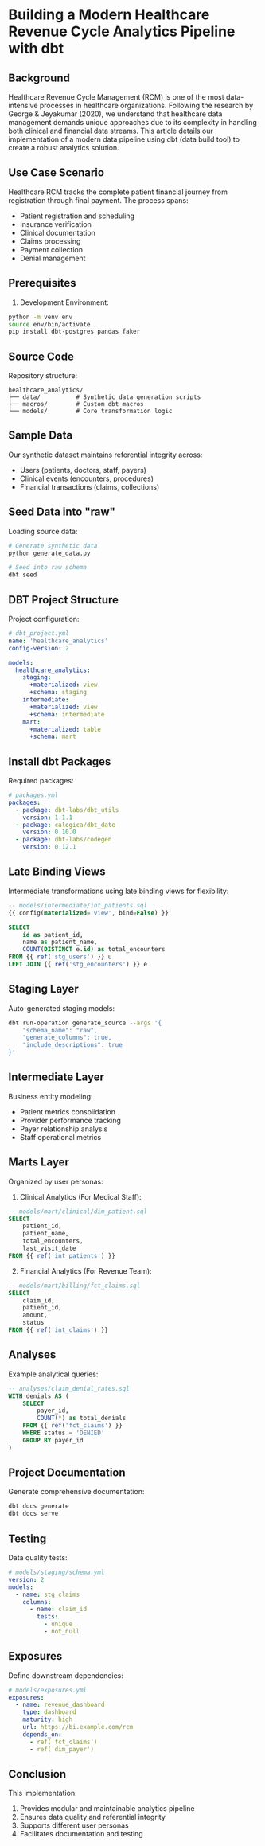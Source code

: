 # Building a Modern Healthcare Revenue Cycle Analytics Pipeline with dbt

## Background

Healthcare Revenue Cycle Management (RCM) is one of the most data-intensive processes in healthcare organizations. Following the research by George & Jeyakumar (2020), we understand that healthcare data management demands unique approaches due to its complexity in handling both clinical and financial data streams. This article details our implementation of a modern data pipeline using dbt (data build tool) to create a robust analytics solution.

## Use Case Scenario

Healthcare RCM tracks the complete patient financial journey from registration through final payment. The process spans:
- Patient registration and scheduling
- Insurance verification
- Clinical documentation
- Claims processing
- Payment collection
- Denial management

## Prerequisites

1. Development Environment:
```bash
python -m venv env
source env/bin/activate
pip install dbt-postgres pandas faker
```



## Source Code

Repository structure:
```plaintext
healthcare_analytics/
├── data/          # Synthetic data generation scripts
├── macros/        # Custom dbt macros
└── models/        # Core transformation logic
```

## Sample Data

Our synthetic dataset maintains referential integrity across:
- Users (patients, doctors, staff, payers)
- Clinical events (encounters, procedures)
- Financial transactions (claims, collections)

## Seed Data into "raw"

Loading source data:
```bash
# Generate synthetic data
python generate_data.py

# Seed into raw schema
dbt seed
```

## DBT Project Structure

Project configuration:
```yaml
# dbt_project.yml
name: 'healthcare_analytics'
config-version: 2

models:
  healthcare_analytics:
    staging:
      +materialized: view
      +schema: staging
    intermediate:
      +materialized: view
      +schema: intermediate
    mart:
      +materialized: table
      +schema: mart
```

## Install dbt Packages

Required packages:
```yaml
# packages.yml
packages:
  - package: dbt-labs/dbt_utils
    version: 1.1.1
  - package: calogica/dbt_date
    version: 0.10.0
  - package: dbt-labs/codegen
    version: 0.12.1
```

## Late Binding Views

Intermediate transformations using late binding views for flexibility:
```sql
-- models/intermediate/int_patients.sql
{{ config(materialized='view', bind=False) }}

SELECT 
    id as patient_id,
    name as patient_name,
    COUNT(DISTINCT e.id) as total_encounters
FROM {{ ref('stg_users') }} u
LEFT JOIN {{ ref('stg_encounters') }} e
```

## Staging Layer

Auto-generated staging models:
```bash
dbt run-operation generate_source --args '{
    "schema_name": "raw",
    "generate_columns": true,
    "include_descriptions": true
}'
```

## Intermediate Layer

Business entity modeling:
- Patient metrics consolidation
- Provider performance tracking
- Payer relationship analysis
- Staff operational metrics

## Marts Layer

Organized by user personas:

1. Clinical Analytics (For Medical Staff):
```sql
-- models/mart/clinical/dim_patient.sql
SELECT 
    patient_id,
    patient_name,
    total_encounters,
    last_visit_date
FROM {{ ref('int_patients') }}
```

2. Financial Analytics (For Revenue Team):
```sql
-- models/mart/billing/fct_claims.sql
SELECT 
    claim_id,
    patient_id,
    amount,
    status
FROM {{ ref('int_claims') }}
```

## Analyses

Example analytical queries:
```sql
-- analyses/claim_denial_rates.sql
WITH denials AS (
    SELECT 
        payer_id,
        COUNT(*) as total_denials
    FROM {{ ref('fct_claims') }}
    WHERE status = 'DENIED'
    GROUP BY payer_id
)
```

## Project Documentation

Generate comprehensive documentation:
```bash
dbt docs generate
dbt docs serve
```

## Testing

Data quality tests:
```yaml
# models/staging/schema.yml
version: 2
models:
  - name: stg_claims
    columns:
      - name: claim_id
        tests:
          - unique
          - not_null
```

## Exposures

Define downstream dependencies:
```yaml
# models/exposures.yml
exposures:
  - name: revenue_dashboard
    type: dashboard
    maturity: high
    url: https://bi.example.com/rcm
    depends_on:
      - ref('fct_claims')
      - ref('dim_payer')
```

## Conclusion

This implementation:
1. Provides modular and maintainable analytics pipeline
2. Ensures data quality and referential integrity
3. Supports different user personas
4. Facilitates documentation and testing